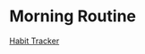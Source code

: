 # Morning Routine

[Habit Tracker](Morning%20Routine%207ab55316d0a049ffbd42baea2c0ccc85/Habit%20Tracker%2090eeea86f53d46018434e631c903326f.csv)
